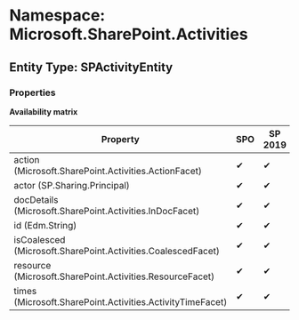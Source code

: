 # Namespace: Microsoft.SharePoint.Activities

## Entity Type: SPActivityEntity

### Properties

**Availability matrix**

Property | SPO | SP 2019 | SP 2016 | SP 2013
----------|-----|---------|---------|--------
action (Microsoft.SharePoint.Activities.ActionFacet) | ✔ | ✔ | ✖ | ✖
actor (SP.Sharing.Principal) | ✔ | ✔ | ✖ | ✖
docDetails (Microsoft.SharePoint.Activities.InDocFacet) | ✔ | ✔ | ✖ | ✖
id (Edm.String) | ✔ | ✔ | ✖ | ✖
isCoalesced (Microsoft.SharePoint.Activities.CoalescedFacet) | ✔ | ✔ | ✖ | ✖
resource (Microsoft.SharePoint.Activities.ResourceFacet) | ✔ | ✔ | ✖ | ✖
times (Microsoft.SharePoint.Activities.ActivityTimeFacet) | ✔ | ✔ | ✖ | ✖

